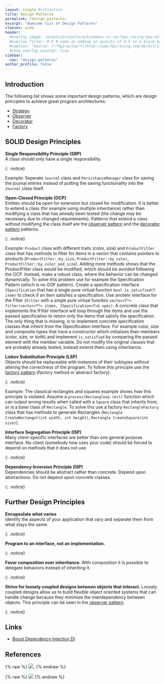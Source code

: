 ```yaml
---
layout: single #collection
title: Design Patterns
permalink: /design-patterns/
excerpt: "Awesome list of Design Patterns"
classes: wide
header:
  #overlay_image: /assets/projects/autonomous-rc-car/hpi-racing-bmw-m3.png
  #overlay_filter: 0.5 # same as adding an opacity of 0.5 to a black background
  #caption: "Source: [**hpiracing**](http://www.hpiracing.com/de/kit/114343)"
  #show_overlay_excerpt: true
sidebar:
  nav: "design-patterns"
author_profile: false
---
```


## Introduction

The following list shows some important design patterns, which are design principles to achieve great program architectures.


- [Strategy](/design-patterns/strategy)
- [Observer](/design-patterns/observer)
- [Decorator](/design-patterns/decorator)
- [Factory](/design-patterns/factory)


## SOLID Design Principles


<p>
<b>Single Responsibility Principle (SRP)</b> <br>
A class should only have a single responsibility.
</p>
{: .notice}

Example: Seperate `Journal` class and `PersistanceManager` class for saving the journal entries instead of putting the saving functionality into the `Journal` class itself.

<p>
<b>Open-Closed Principle (OCP)</b> <br>
Entities should be open for extension but closed for modification. It is better to extend a class (for example using 
multiple inheritance) rather than modifying a class that has already been tested (the change may be necessary due to changed requirements). Patterns that extend a class without modifying the class itself are the <a href="/observer/">observer pattern</a> and the <a href="/decorator/">decorator pattern</a> patterns.
</p>
{: .notice}

Example: `Product` class with different traits (color, size) and `ProductFilter` class that has methods to filter for items in a vector that contains pointers to products (`ProductFilter::by_size`, `ProductFilter::by_color`, `ProductFilter::by_color_and_size`). Adding more methods shows that the ProductFilter class would be modified, which should be avoided following the OCP. Instead, make a robust class, where the behavior can be changed dynamically. To solve this problem use for example the Specification Pattern (which is no GOF pattern). Create a specification interface `ISpecification` that has a single pure virtual function `bool is_satisfied(T item)` to check if an item satisfies a specification. Use anotehr interface for the Filter `IFilter` with a single pure virtual funciton `vector<T*> filter(vector<T*> items, ISpecification<T>& spec)`. A concrete class that implements the IFilter interface will loop through the items and use the passed specification to return only the items that satisfy the specification. The only thing that is missing, is to implement concrete specification classes that inherit from the ISpecification interface. For example color, size and composite types that have a constructor which initializes their members (color, size, or both) and implement `is_satisfied` by comparing the passed element with the member variable. Do not modify the original classes that are probably already tested, instead extend them using inheritance.

<p>
<b>Liskov Substitution Principle (LSP)</b> <br>
Objects should be replaceable with instances of their subtypes without altering the correctness of the program. To follow this principle use the <a href="/factory/">factory pattern</a> (factory method or abstract factory).
</p>
{: .notice}

Example: The classical rectangles and squares example shows how this principle is violated. Assume a `process(Rectangles& rect)` function which can output wrong results when called with a `Square` class that inherits from, or is a base class of `Rectangle`. To solve this use a factory `RectangleFactory` class that has methods to generate Rectangles (`Rectangle CreateRectangel(int width, int height)`, `Rectangle CreateSquare(int size)`).

<p>
<b>Interface Segregation Principle (ISP)</b> <br>
Many client-specific interfaces are better than one general purpose interface. No client (somebody how uses your code) should be forced to depend on methods that it does not use.
</p>
{: .notice}

<p>
<b>Dependency Inversion Principle (ISP)</b> <br>
Dependencies should be abstract rather than concrete. Depend upon abstractions. Do not depend upon concrete classes.
</p>
{: .notice}


## Further Design Principles

<p>
<b>Encapsulate what varies</b> <br>
Identify the aspects of your application that vary and separate them from
what stays the same.
</p>
{: .notice}

<p>
<b>Program to an interface, not an implementation. </b>
</p>
{: .notice}

<p>
<b>Favor composition over inheritance. </b>
With composition it is possible to delegate behaviors instead of inheriting it.
</p>
{: .notice}

<p>
  <b>Strive for loosely coupled designs between objects that interact. </b>
  Loosely coupled designs allow us to build flexible object oriented
systems that can handle change because they minimize
the interdependency between objects. This principle can be seen in the <a href="/observer/">observer pattern</a>.
</p>
{: .notice}

## Links

- [Boost Dependency Injection DI](https://boost-experimental.github.io/di/)

## References

{% raw %}
<a href="https://www.amazon.de/Head-First-Design-Patterns-Freeman/dp/0596007124/ref=as_li_ss_il?ie=UTF8&linkCode=li2&tag=fjp-21&linkId=38bf781d92136c82d722d01735b6f3df&language=de_DE" target="_blank">
<img border="0" src="//ws-eu.amazon-adsystem.com/widgets/q?_encoding=UTF8&ASIN=0596007124&Format=_SL160_&ID=AsinImage&MarketPlace=DE&ServiceVersion=20070822&WS=1&tag=fjp-21&language=de_DE" >
</a>
<img src="https://ir-de.amazon-adsystem.com/e/ir?t=fjp-21&language=de_DE&l=li2&o=3&a=0596007124" width="1" height="1" border="0" alt="" style="border:none !important; margin:0px !important;" />
{% endraw %}

{% raw %}
<a href="https://www.amazon.de/Design-Patterns-Elements-Reusable-Object-Oriented/dp/0201633612/ref=as_li_ss_il?crid=294S6ZO5GLTAX&keywords=gamma+design+patterns&qid=1563989351&s=gateway&sprefix=gamma+design,aps,230&sr=8-1&linkCode=li2&tag=fjp-21&linkId=845330f357bcc7b2eedce3e15a28c1b6&language=de_DE" target="_blank"><img border="0" src="//ws-eu.amazon-adsystem.com/widgets/q?_encoding=UTF8&ASIN=0201633612&Format=_SL160_&ID=AsinImage&MarketPlace=DE&ServiceVersion=20070822&WS=1&tag=fjp-21&language=de_DE" ></a><img src="https://ir-de.amazon-adsystem.com/e/ir?t=fjp-21&language=de_DE&l=li2&o=3&a=0201633612" width="1" height="1" border="0" alt="" style="border:none !important; margin:0px !important;" />
{% endraw %}
